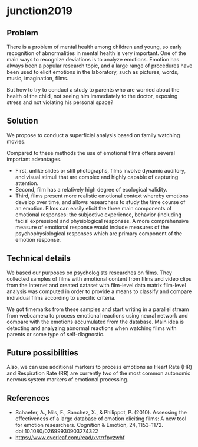 # junction2019
## Problem
There is a problem of mental health among children and young, so early recognition of abnormalities in mental health is very important.
One of the main ways to recognize deviations is to analyze emotions. Emotion has always been a popular research topic, and a large range of procedures have been used to elicit emotions in the laboratory, such as pictures, words, music, imagination, films.

But how to try to conduct a study to parents who are worried about the health of the child, not seeing him immediately to the doctor, exposing stress and not violating his personal space?
 
## Solution
 We propose to conduct a superficial analysis based on family watching movies.

 Compared to these methods the use of emotional films offers several important advantages. 
 * First, unlike slides or still photographs, films involve dynamic auditory, and visual stimuli that are complex and highly capable of capturing attention. 
 * Second, film has a relatively high degree of ecological validity. 
 * Third, films present more realistic emotional context whereby emotions develop over time, and allows researchers to study the time course of an emotion. 
 Films can easily elicit the three main components of emotional responses: the subjective experience, behavior (including facial expression) and physiological responses. A more comprehensive measure of emotional response would include measures of the psychophysiological responses which are primary component of the emotion response.


## Technical details
We based our purposes on psychologists researches on films. They collected samples of films with emotional content from films and video clips from the Internet and created dataset with film-level data matrix film-level analysis was computed in order to provide a means to classify and compare individual films according to specific criteria.

We got timemarks from these samples and start writing in a parallel stream from webcamera to process emotional reactions using neural network and compare with the emotions accumulated from the database.  Main idea is detecting and analyzing abnormal reactions when watching films with parents or some type of self-diagnostic. 


## Future possibilities
Also, we can use additional markers to process emotions as Heart Rate (HR) and Respiration Rate (RR) are currently two of the most common autonomic nervous system markers of emotional processing.

## References
- Schaefer, A., Nils, F., Sanchez, X., & Philippot, P. (2010).
Assessing the effectiveness of a large database of emotion eliciting films: A new tool for emotion researchers. Cognition & Emotion, 24, 1153–1172. doi:10.1080/02699930903274322
- https://www.overleaf.com/read/xvtrrfpvzwhf
